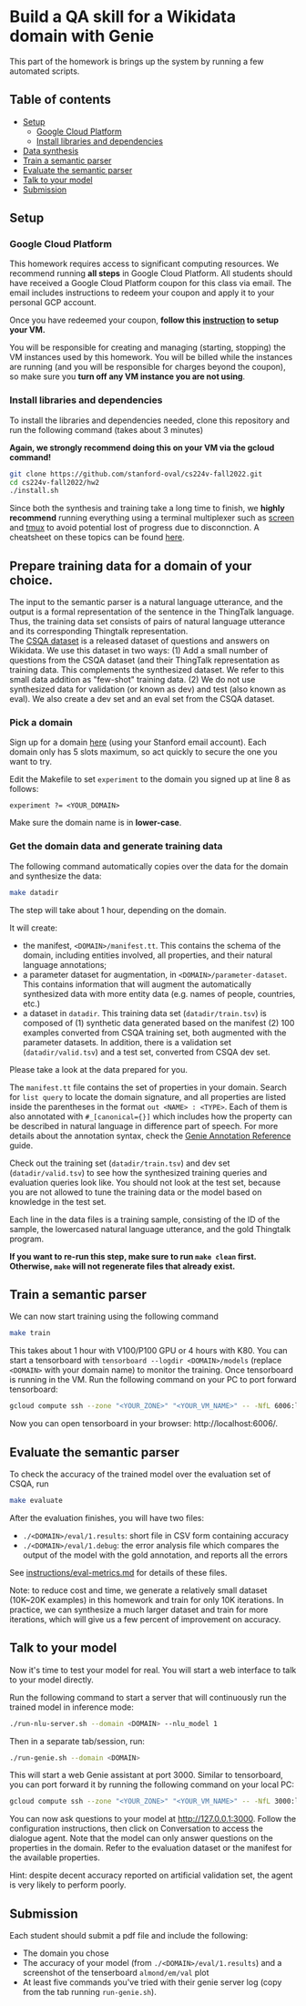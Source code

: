 # Build a QA skill for a Wikidata domain with Genie

This part of the homework is brings up the system by running a few automated scripts.

## Table of contents

- [Setup](#setup)
    - [Google Cloud Platform](#google-cloud-platform)
    - [Install libraries and dependencies](#install-libraries-and-dependencies)
- [Data synthesis](#data-synthesis)
- [Train a semantic parser](#train-a-semantic-parser)
- [Evaluate the semantic parser](#evaluate-the-semantic-parser)
- [Talk to your model](#talk-to-your-model)
- [Submission](#submission)

## Setup

### Google Cloud Platform

This homework requires access to significant computing resources. We recommend running **all steps** in Google Cloud Platform. All students should have received a Google Cloud Platform coupon for this class via email. The email includes instructions to redeem your coupon and apply it to your personal GCP account.

Once you have redeemed your coupon, **follow this [instruction](./google-cloud.md) to setup your VM.**

You will be responsible for creating and managing (starting, stopping) the VM instances used by this homework. You will be billed while the instances are running (and you will be responsible for charges beyond the coupon), so make sure you **turn off any VM instance you are not using**.

### Install libraries and dependencies
To install the libraries and dependencies needed, clone this repository and run the following command (takes about 3 minutes)

**Again, we strongly recommend doing this on your VM via the gcloud command!**

```bash
git clone https://github.com/stanford-oval/cs224v-fall2022.git
cd cs224v-fall2022/hw2
./install.sh
```

Since both the synthesis and training take a long time to finish, we **highly recommend** running everything using a terminal multiplexer such as [screen](https://www.gnu.org/software/screen/) and [tmux](https://github.com/tmux/tmux/wiki) to avoid potential lost of progress due to disconnction. A cheatsheet on these topics can be found [here](./multiplexers.md). 

## Prepare training data for a domain of your choice. 

The input to the semantic parser is a natural language utterance, and the output is a formal representation of the sentence in the ThingTalk language.  Thus, the training data set consists of pairs of natural language utterance and its corresponding Thingtalk representation.  
The [CSQA dataset](https://amritasaha1812.github.io/CSQA/) is a released dataset of questions and answers on Wikidata. We use this dataset in two ways:
(1) Add a small number of questions from the CSQA dataset (and their ThingTalk representation as training data.  This complements the synthesized dataset.  We refer to this small data addition as "few-shot" training data.
(2) We do not use synthesized data for validation (or known as dev) and test (also known as eval). We also create a dev set and an eval set from the CSQA dataset. 

### Pick a domain

Sign up for a domain [here](https://docs.google.com/spreadsheets/d/1lZ_3EGYKPKvCtNV9kYschN7cnlKt03az9k3zSASa9tw/edit?usp=sharing) (using your Stanford email account). Each domain only has 5 slots maximum, so act quickly to secure the one you want to try. 

Edit the Makefile to set `experiment` to the domain you signed up at line 8 as follows:
```make
experiment ?= <YOUR_DOMAIN>
```
Make sure the domain name is in **lower-case**. 

### Get the domain data and generate training data

The following command automatically copies over the data for the domain and synthesize the data:
```bash
make datadir 
```
The step will take about 1 hour, depending on the domain. 

It will create:
- the manifest, `<DOMAIN>/manifest.tt`. This contains the schema of the domain, including entities involved, all properties, and their natural language annotations; 
- a parameter dataset for augmentation, in `<DOMAIN>/parameter-dataset`. This contains information that will augment the automatically synthesized data with more entity data (e.g. names of people, countries, etc.)
- a dataset in `datadir`. This training data set (`datadir/train.tsv`) is composed of (1) synthetic data generated based on the manifest (2) 100 examples converted from CSQA training set, both augmented with the parameter datasets. In addition, there is a validation set (`datadir/valid.tsv`) and a test set, converted from CSQA dev set. 

Please take a look at the data prepared for you.  

The `manifest.tt` file contains the set of properties in your domain. Search for `list query` to locate the domain signature, and all properties are listed inside the parentheses in the format `out <NAME> : <TYPE>`. Each of them is also annotated with `#_[canonical={}]` which includes how the property can be described in natural language in difference part of speech. For more details about the annotation syntax, check the [Genie Annotation Reference](https://wiki.almond.stanford.edu/genie/annotations) guide.

Check out the training set (`datadir/train.tsv`) and dev set (`datadir/valid.tsv`) to see how the synthesized training queries and evaluation queries look like. You should not look at the test set, because you are not allowed to tune the training data or the model based on knowledge in the test set. 

Each line in the data files is a training sample, consisting of the ID of the sample, the lowercased natural language utterance, and the gold Thingtalk program.

**If you want to re-run this step, make sure to run `make clean` first. Otherwise, `make` will not regenerate files that already exist.**

## Train a semantic parser 
We can now start training using the following command
```bash
make train
```
This takes about 1 hour with V100/P100 GPU or 4 hours with K80.
You can start a tensorboard with `tensorboard --logdir <DOMAIN>/models` (replace `<DOMAIN>` with your domain name) to monitor the training. 
Once tensorboard is running in the VM. Run the following command on your PC to port forward tensorboard:
```bash
gcloud compute ssh --zone "<YOUR_ZONE>" "<YOUR_VM_NAME>" -- -NfL 6006:localhost:6006
```
Now you can open tensorboard in your browser: http://localhost:6006/.

## Evaluate the semantic parser
To check the accuracy of the trained model over the evaluation set of CSQA, run 
```bash
make evaluate
```
After the evaluation finishes, you will have two files:
- `./<DOMAIN>/eval/1.results`: short file in CSV form containing accuracy
- `./<DOMAIN>/eval/1.debug`: the error analysis file which compares the output of the model with the gold annotation, and reports all the errors

See [instructions/eval-metrics.md](./eval-metrics.md) for details of these files.

Note: to reduce cost and time, we generate a relatively small dataset (10K~20K examples) in this homework and train for only 10K iterations. In practice, we can synthesize a much larger dataset and train for more iterations, which will give us a few percent of improvement on accuracy. 

## Talk to your model
Now it's time to test your model for real. You will start a web interface to talk to your model directly. 

Run the following command to start a server that will continuously run the trained model in inference mode:
```bash
./run-nlu-server.sh --domain <DOMAIN> --nlu_model 1
```

Then in a separate tab/session, run:
```bash
./run-genie.sh --domain <DOMAIN>
```

This will start a web Genie assistant at port 3000. Similar to tensorboard, you can port forward it
by running the following command on your local PC:
```bash
gcloud compute ssh --zone "<YOUR_ZONE>" "<YOUR_VM_NAME>" -- -NfL 3000:localhost:3000
```

You can now ask questions to your model at http://127.0.0.1:3000. Follow the configuration instructions, then click on Conversation to access the dialogue agent.
Note that the model can only answer questions on the properties in the domain. Refer to the evaluation dataset or the manifest for the available properties.

Hint: despite decent accuracy reported on artificial validation set, the agent is very likely to perform poorly. 

## Submission
Each student should submit a pdf file and include the following: 
- The domain you chose
- The accuracy of your model (from `./<DOMAIN>/eval/1.results`) and a screenshot of the tenserboard `almond/em/val` plot
- At least five commands you've tried with their genie server log (copy from the tab running `run-genie.sh`). 

